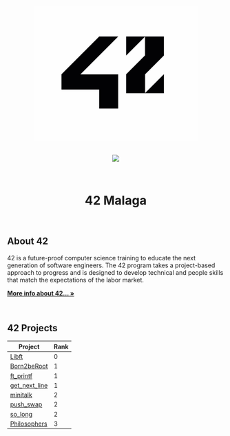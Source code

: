 <br />
<div align="center">
  <a href="https://amiguelmoreno.github.io/IOS-Calculator/">
    <img src="42.jpg" alt="Logo" width="380">
  </a>
  <br />
  <br />
  <p align="center">
    <a href="#">
      <img src="https://skillicons.dev/icons?i=vscode,c,vim,git,github" />
    </a>
  </p> 
  <br />
  <h1>42 Malaga</h1>
  <br />
</div>


## About 42

42 is a future-proof computer science training to educate the next generation of software engineers. The 42 program takes a project-based approach to progress and is designed to develop technical and people skills that match the expectations of the labor market.

<a href="https://42.fr/en/homepage/"><strong>More info about 42... »</strong></a>

<br />

## 42 Projects

| Project | Rank |
| ------ | ------ |
| [Libft](https://github.com/amiguelmoreno/Libft) | 0 |
| [Born2beRoot](https://github.com/amiguelmoreno/minitalkBorn2beroot) | 1 |
| [ft_printf](https://github.com/amiguelmoreno/ft_printf) | 1 |
| [get_next_line](https://github.com/amiguelmoreno/get_next_line) | 1 |
| [minitalk](https://github.com/amiguelmoreno/minitalk) | 2 |
| [push_swap](https://github.com/amiguelmoreno/push-swap) | 2 |
| [so_long](https://github.com/amiguelmoreno/push-swap) | 2 |
| [Philosophers](https://github.com/amiguelmoreno/push-swap) | 3 |


